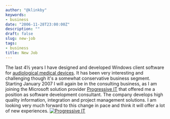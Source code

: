 ```yaml
---
author: "@klinkby"
keywords:
- business
date: "2006-11-28T23:00:00Z"
description: ""
draft: false
slug: new-job
tags:
- business
title: New Job
---
```



The last 4½ years I have designed and developed Windows client software for [audiological medical devices](http://www.gnotometrics.dk/). It has been very interesting and challenging though it's a somewhat conservative business segment. Starting January 2007 I will again be in the consulting business, as I am joining the Microsoft solution provider [Progressive IT](http://www.progressive.dk/) that offered me a position as software development consultant. The company develops high quality information, integration and project management solutions. I am looking very much forward to this change in pace and think it will offer a lot of new experiences. [![Progressive IT](http://static.getya.net/013/images/progressiveit.gif)](http://www.progressive.dk/)

